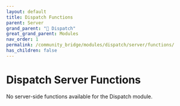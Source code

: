 ```yaml
---
layout: default
title: Dispatch Functions
parent: Server
grand_parent: "🚨 Dispatch"
great_grand_parent: Modules
nav_order: 1
permalink: /community_bridge/modules/dispatch/server/functions/
has_children: false
---
```


# Dispatch Server Functions
No server-side functions available for the Dispatch module.
